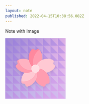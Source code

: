 ```yaml
---
layout: note
published: 2022-04-15T10:38:56.082Z
---
```

Note with Image

![Urara](maskable-192.png)